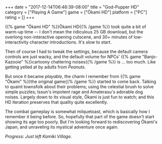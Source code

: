 +++
date = "2017-12-14T06:46:39-08:00"
title = "God-Pupper HD"
category = ["Playing A Game"]
game = ["Ōkami HD"]
platform = ["PC"]
rating = []
+++

{{% game "Ōkami HD" %}}Ōkami HD{{% /game %}} took quite a bit of warm-up time -- I don't mean the ridiculous 25 GB download, but the overlong non-interactive opening cutscene, and 30+ minutes of low-interactivity character introductions.  It's <i>slow</i> to start.

Then of course I had to tweak the settings, because the default camera controls are just wacky, and the default volume for NPCs' {{% game "Banjo-Kazooie" %}}cartoony chattering noises{{% /game %}} is ... too much.  Like getting yelled at by adults from <i>Peanuts</i>.

But once it became <i>playable</i>, the charm I remember from {{% game "Ōkami" %}}the original game{{% /game %}} started to come back.  Talking to quaint townsfolk about their problems; using the celestial brush to solve simple puzzles; Issun's impotent rage and Amaterasu's adorable dog noises.  Largely down to its visual style, Ōkami is just fun to watch; and this HD iteration preserves that quality quite excellently.

The combat gameplay is somewhat milquetoast, which is basically how I remember it being before.  So, hopefully that part of the game doesn't start showing its age too poorly.  But I'm looking forward to rediscovering Ōkami's Japan, and unraveling its mystical adventure once again.

<i>Progress: Just left Kamiki Village.</i>
